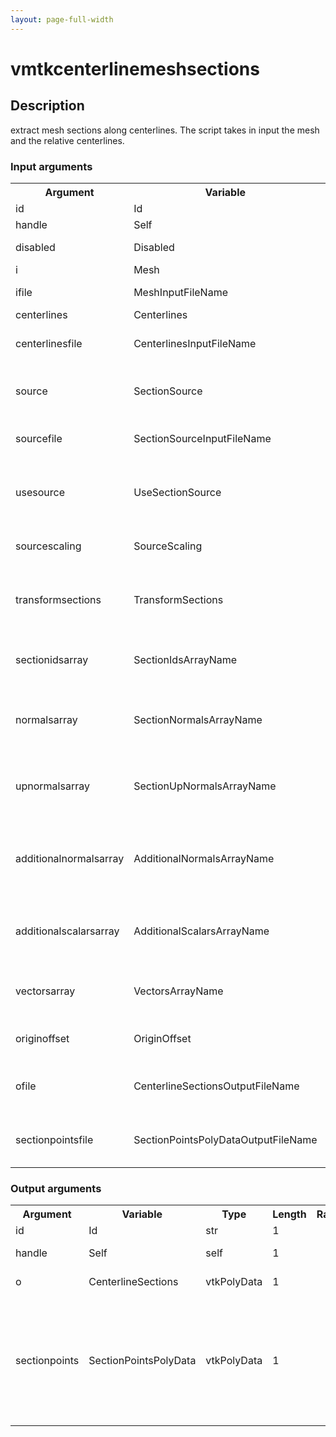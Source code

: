 ```yaml
---
layout: page-full-width
---
```

<h1>vmtkcenterlinemeshsections</h1>
<h2>Description</h2>
extract mesh sections along centerlines. The script takes in input the mesh and the relative centerlines.
<h3>Input arguments</h3>
<table class="vmtkscripts">
<tr>
<th>Argument</th><th>Variable</th><th>Type</th><th>Length</th><th>Range</th><th>Default</th><th>Description</th>
</tr>
<tr><td>id</td><td>Id</td><td>str</td><td>1</td><td></td><td>0</td><td>script id</td>
</tr>
<tr><td>handle</td><td>Self</td><td>self</td><td>1</td><td></td><td></td><td>handle to self</td>
</tr>
<tr><td>disabled</td><td>Disabled</td><td>bool</td><td>1</td><td></td><td>0</td><td>disable execution and piping</td>
</tr>
<tr><td>i</td><td>Mesh</td><td>vtkUnstructuredGrid</td><td>1</td><td></td><td></td><td>the input mesh</td>
</tr>
<tr><td>ifile</td><td>MeshInputFileName</td><td>str</td><td>1</td><td></td><td></td><td>filename for the default Mesh reader</td>
</tr>
<tr><td>centerlines</td><td>Centerlines</td><td>vtkPolyData</td><td>1</td><td></td><td></td><td>the input centerlines</td>
</tr>
<tr><td>centerlinesfile</td><td>CenterlinesInputFileName</td><td>str</td><td>1</td><td></td><td></td><td>filename for the default Centerlines reader</td>
</tr>
<tr><td>source</td><td>SectionSource</td><td>vtkPolyData</td><td>1</td><td></td><td></td><td>the input section source with which to probe the mesh (optional)</td>
</tr>
<tr><td>sourcefile</td><td>SectionSourceInputFileName</td><td>str</td><td>1</td><td></td><td></td><td>filename for the default SectionSource reader</td>
</tr>
<tr><td>usesource</td><td>UseSectionSource</td><td>bool</td><td>1</td><td></td><td>False</td><td>if off, slice mesh with plane to generate sections; if on, use the SectionSource to probe the mesh</td>
</tr>
<tr><td>sourcescaling</td><td>SourceScaling</td><td>bool</td><td>1</td><td></td><td>False</td><td>toggle scaling the source with the local radius</td>
</tr>
<tr><td>transformsections</td><td>TransformSections</td><td>bool</td><td>1</td><td></td><td>False</td><td>transform sections so that they are at the origin, with normal 0,0,1 and upNormal 0,1,0</td>
</tr>
<tr><td>sectionidsarray</td><td>SectionIdsArrayName</td><td>str</td><td>1</td><td></td><td>SectionIds</td><td>the name of the array where the ids identifying sections are stored</td>
</tr>
<tr><td>normalsarray</td><td>SectionNormalsArrayName</td><td>str</td><td>1</td><td></td><td>SectionNormals</td><td>the name of the array where normals determining the section planes are stored</td>
</tr>
<tr><td>upnormalsarray</td><td>SectionUpNormalsArrayName</td><td>str</td><td>1</td><td></td><td></td><td>the name of the array where normals determining the "up" orientation of sections are stored</td>
</tr>
<tr><td>additionalnormalsarray</td><td>AdditionalNormalsArrayName</td><td>str</td><td>1</td><td></td><td>None</td><td>the name of the array that contains normals that will be transformed and assigned to additional data points</td>
</tr>
<tr><td>additionalscalarsarray</td><td>AdditionalScalarsArrayName</td><td>str</td><td>1</td><td></td><td>None</td><td>the name of the array that contains scalars that will be assigned to additional data points</td>
</tr>
<tr><td>vectorsarray</td><td>VectorsArrayName</td><td>str</td><td>1</td><td></td><td></td><td>the name of the array where vectors, e.g. velocity vectors, are stored</td>
</tr>
<tr><td>originoffset</td><td>OriginOffset</td><td>float</td><td>3</td><td></td><td>[0.0, 0.0, 0.0]</td><td>offset of subsequent sections after transformation</td>
</tr>
<tr><td>ofile</td><td>CenterlineSectionsOutputFileName</td><td>str</td><td>1</td><td></td><td></td><td>filename for the default CenterlineSections writer</td>
</tr>
<tr><td>sectionpointsfile</td><td>SectionPointsPolyDataOutputFileName</td><td>str</td><td>1</td><td></td><td></td><td>filename for the default SectionPointsPolyData writer</td>
</tr>
</table>
<h3>Output arguments</h3>
<table class="vmtkscripts">
<tr>
<th>Argument</th><th>Variable</th><th>Type</th><th>Length</th><th>Range</th><th>Default</th><th>Description</th>
</tr>
<tr><td>id</td><td>Id</td><td>str</td><td>1</td><td></td><td>0</td><td>script id</td>
</tr>
<tr><td>handle</td><td>Self</td><td>self</td><td>1</td><td></td><td></td><td>handle to self</td>
</tr>
<tr><td>o</td><td>CenterlineSections</td><td>vtkPolyData</td><td>1</td><td></td><td></td><td>the output sections</td>
</tr>
<tr><td>sectionpoints</td><td>SectionPointsPolyData</td><td>vtkPolyData</td><td>1</td><td></td><td></td><td>the additional output poly data storing information about the location and orientation of sections</td>
</tr>
</table>

